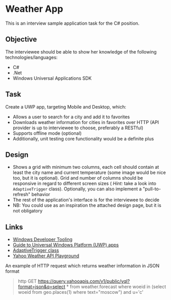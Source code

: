 # Weather App
This is an interview sample application task for the C# position.

## Objective
The interviewee should be able to show her knowledge of the following technologies/languages:

* C#
* .Net
* Windows Universal Applications SDK


## Task
Create a UWP app, targeting Mobile and Desktop, which:

* Allows a user to search for a city and add it to favorites
* Downloads weather information for cities in favorites over HTTP (API provider is up to interviewee to choose, preferably a RESTful)
* Supports offline mode (optional)
* Additionally, unit testing core functionality would be a definite plus

## Design
* Shows a grid with minimum two columns, each cell should contain at least the city name and current temperature (some image would be nice too, but it is optional). Grid and number of columns should be responsive in regard to different screen sizes ( _Hint:_ take a look into ```AdaptiveTrigger``` class). Optionally, you can also implement a "pull-to-refresh" behavior
* The rest of the application's interface is for the interviewee to decide
* NB: You could use as an inspiration the attached design page, but it is not obligatory

## Links

* [Windows Developer Tooling](http://dev.windows.com/en-us/develop/downloads)
* [Guide to Universal Windows Platform (UWP) apps](https://msdn.microsoft.com/en-us/windows/uwp/get-started/universal-application-platform-guide)
* [AdaptiveTrigger class](https://msdn.microsoft.com/library/windows/apps/windows.ui.xaml.adaptivetrigger.aspx)
* [Yahoo Weather API Playground](https://developer.yahoo.com/weather/) 

An example of HTTP request which returns weather information in JSON format
> http
> GET https://query.yahooapis.com/v1/public/yql?format=json&q=select * from weather.forecast where woeid in (select woeid from geo.places(1) where text="moscow") and u='c'
```
